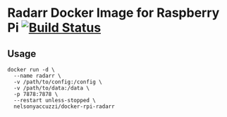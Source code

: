 # Radarr Docker Image for Raspberry Pi [![Build Status](https://travis-ci.org/nelsonyaccuzzi/docker-rpi-radarr.svg?branch=master)](https://travis-ci.org/nelsonyaccuzzi/docker-rpi-radarr)

## Usage

```
docker run -d \
  --name radarr \
  -v /path/to/config:/config \
  -v /path/to/data:/data \
  -p 7878:7878 \
  --restart unless-stopped \
  nelsonyaccuzzi/docker-rpi-radarr
```
